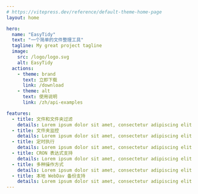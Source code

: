 ```yaml
---
# https://vitepress.dev/reference/default-theme-home-page
layout: home

hero:
  name: "EasyTidy"
  text: "一个简单的文件整理工具"
  tagline: My great project tagline
  image:
    src: /logo/logo.svg
    alt: EasyTidy
  actions:
    - theme: brand
      text: 立即下载
      link: /download
    - theme: alt
      text: 使用说明
      link: /zh/api-examples

features:
  - title: 文件和文件夹过滤
    details: Lorem ipsum dolor sit amet, consectetur adipiscing elit
  - title: 文件夹监控
    details: Lorem ipsum dolor sit amet, consectetur adipiscing elit
  - title: 定时执行
    details: Lorem ipsum dolor sit amet, consectetur adipiscing elit
  - title: CRON 表达式支持
    details: Lorem ipsum dolor sit amet, consectetur adipiscing elit
  - title: 多种操作方式
    details: Lorem ipsum dolor sit amet, consectetur adipiscing elit
  - title: 本地 WebDav 备份支持
    details: Lorem ipsum dolor sit amet, consectetur adipiscing elit
---
```



